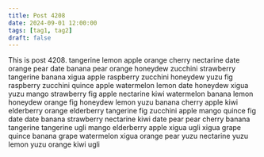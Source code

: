```yaml
---
title: Post 4208
date: 2024-09-01 12:00:00
tags: [tag1, tag2]
draft: false
---
```

This is post 4208.
tangerine
lemon
apple
orange
cherry
nectarine
date
orange
pear
date
banana
pear
orange
honeydew
zucchini
strawberry
tangerine
banana
xigua
apple
raspberry
zucchini
honeydew
yuzu
fig
raspberry
zucchini
quince
apple
watermelon
lemon
date
honeydew
xigua
yuzu
mango
strawberry
fig
apple
nectarine
kiwi
watermelon
banana
lemon
honeydew
orange
fig
honeydew
lemon
yuzu
banana
cherry
apple
kiwi
elderberry
orange
elderberry
tangerine
fig
zucchini
apple
mango
quince
fig
date
date
banana
strawberry
nectarine
kiwi
date
pear
pear
cherry
banana
tangerine
tangerine
ugli
mango
elderberry
apple
xigua
ugli
xigua
grape
quince
banana
grape
watermelon
xigua
orange
pear
yuzu
nectarine
yuzu
lemon
yuzu
orange
kiwi
ugli
